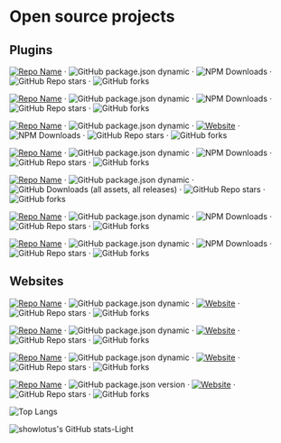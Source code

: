 # Open source projects

## Plugins

[![Repo Name](https://img.shields.io/badge/vue2--sub--app-blue?logo=vuedotjs&link=https://github.com/showlotus/vue2-sub-app)](https://github.com/showlotus/vue2-sub-app) · ![GitHub package.json dynamic](https://img.shields.io/github/package-json/version/showlotus/vue2-sub-app)
· ![NPM Downloads](https://img.shields.io/npm/dt/vue2-sub-app) · ![GitHub Repo stars](https://img.shields.io/github/stars/showlotus/vue2-sub-app?style=flat) · ![GitHub forks](https://img.shields.io/github/forks/showlotus/vue2-sub-app?style=flat)

[![Repo Name](https://img.shields.io/badge/code--inspector--plugin-blue?logo=webpack&link=https://github.com/showlotus/code-inspector-plugin)](https://github.com/showlotus/code-inspector-plugin) · ![GitHub package.json dynamic](https://img.shields.io/github/package-json/version/showlotus/code-inspector-plugin)
· ![NPM Downloads](https://img.shields.io/npm/dt/@showlotus/code-inspector-plugin) · ![GitHub Repo stars](https://img.shields.io/github/stars/showlotus/code-inspector-plugin?style=flat) · ![GitHub forks](https://img.shields.io/github/forks/showlotus/code-inspector-plugin?style=flat)

[![Repo Name](https://img.shields.io/badge/babel--plugin--jsx-blue?logo=babel&link=https://github.com/showlotus/babel-plugin-jsx)](https://github.com/showlotus/babel-plugin-jsx) · ![GitHub package.json dynamic](https://img.shields.io/github/package-json/version/showlotus/babel-plugin-jsx) · [![Website](https://img.shields.io/website?url=https://showlotus.github.io/babel-plugin-jsx/website/&up_message=online&link=https://showlotus.github.io/babel-plugin-jsx/website/)](https://showlotus.github.io/babel-plugin-jsx/website/)
· ![NPM Downloads](https://img.shields.io/npm/dt/@showlotus/babel-plugin-jsx) · ![GitHub Repo stars](https://img.shields.io/github/stars/showlotus/babel-plugin-jsx?style=flat) · ![GitHub forks](https://img.shields.io/github/forks/showlotus/babel-plugin-jsx?style=flat)

[![Repo Name](https://img.shields.io/badge/prettier--plugin--kebab--to--camel-blue?logo=prettier&link=https://github.com/showlotus/prettier-plugin-kebab-to-camel)](https://github.com/showlotus/prettier-plugin-kebab-to-camel) · ![GitHub package.json dynamic](https://img.shields.io/github/package-json/version/showlotus/prettier-plugin-kebab-to-camel) · ![NPM Downloads](https://img.shields.io/npm/dt/@showlotus/prettier-plugin-kebab-to-camel) · ![GitHub Repo stars](https://img.shields.io/github/stars/showlotus/prettier-plugin-kebab-to-camel?style=flat) · ![GitHub forks](https://img.shields.io/github/forks/showlotus/prettier-plugin-kebab-to-camel?style=flat)

[![Repo Name](https://img.shields.io/badge/Ti18n-blue?logo=visualstudiocode&link=https://github.com/showlotus/Ti18n)](https://github.com/showlotus/Ti18n) · ![GitHub package.json dynamic](https://img.shields.io/github/package-json/version/showlotus/Ti18n) · ![GitHub Downloads (all assets, all releases)](https://img.shields.io/github/downloads/showlotus/Ti18n/total?color=#6ec93f) · ![GitHub Repo stars](https://img.shields.io/github/stars/showlotus/Ti18n?style=flat) · ![GitHub forks](https://img.shields.io/github/forks/showlotus/Ti18n?style=flat)

[![Repo Name](https://img.shields.io/badge/vue--mixins--loader-blue?logo=webpack&link=https://github.com/showlotus/vue-mixins-loader)](https://github.com/showlotus/vue-mixins-loader) · ![GitHub package.json dynamic](https://img.shields.io/github/package-json/version/showlotus/vue-mixins-loader) · ![NPM Downloads](https://img.shields.io/npm/dt/vue-mixins-loader) · ![GitHub Repo stars](https://img.shields.io/github/stars/showlotus/vue-mixins-loader?style=flat) · ![GitHub forks](https://img.shields.io/github/forks/showlotus/vue-mixins-loader?style=flat)

[![Repo Name](https://img.shields.io/badge/ivu--extends-blue?logo=vuedotjs&link=https://github.com/showlotus/ivu-extends)](https://github.com/showlotus/ivu-extends) · ![GitHub package.json dynamic](https://img.shields.io/github/package-json/version/showlotus/ivu-extends) · ![NPM Downloads](https://img.shields.io/npm/dt/ivu-extends) · ![GitHub Repo stars](https://img.shields.io/github/stars/showlotus/ivu-extends?style=flat) · ![GitHub forks](https://img.shields.io/github/forks/showlotus/ivu-extends?style=flat)

## Websites

[![Repo Name](https://img.shields.io/badge/DouDiZhu--Register-blue?logo=typescript&logoColor=white&link=https://github.com/showlotus/DouDiZhu-Register)](https://github.com/showlotus/DouDiZhu-Register) · ![GitHub package.json dynamic](https://img.shields.io/github/package-json/version/showlotus/DouDiZhu-Register) · [![Website](https://img.shields.io/website?url=https://showlotus.github.io/DouDiZhu-Register/website/&up_message=online&link=https://showlotus.github.io/DouDiZhu-Register/website/)](https://showlotus.github.io/DouDiZhu-Register/website/)
· ![GitHub Repo stars](https://img.shields.io/github/stars/showlotus/DouDiZhu-Register?style=flat) · ![GitHub forks](https://img.shields.io/github/forks/showlotus/DouDiZhu-Register?style=flat)

[![Repo Name](https://img.shields.io/badge/vue--sfc--playground-blue?logo=vuedotjs&link=https://github.com/showlotus/vue-sfc-playground)](https://github.com/showlotus/vue-sfc-playground) · ![GitHub package.json dynamic](https://img.shields.io/github/package-json/version/showlotus/vue-sfc-playground) · [![Website](https://img.shields.io/website?url=https://showlotus.github.io/vue-sfc-playground/website/&up_message=online&link=https://showlotus.github.io/vue-sfc-playground/website/)](https://showlotus.github.io/vue-sfc-playground/website/)
· ![GitHub Repo stars](https://img.shields.io/github/stars/showlotus/vue-sfc-playground?style=flat) · ![GitHub forks](https://img.shields.io/github/forks/showlotus/vue-sfc-playground?style=flat)

[![Repo Name](https://img.shields.io/badge/wordcloud--online-blue?logo=react&link=https://github.com/showlotus/wordcloud-online)](https://github.com/showlotus/wordcloud-online) · ![GitHub package.json dynamic](https://img.shields.io/github/package-json/version/showlotus/wordcloud-online) · [![Website](https://img.shields.io/website?url=https://showlotus.github.io/wordcloud-online/website/&up_message=online&link=https://showlotus.github.io/wordcloud-online/website/)](https://showlotus.github.io/wordcloud-online/website/)
· ![GitHub Repo stars](https://img.shields.io/github/stars/showlotus/wordcloud-online?style=flat) · ![GitHub forks](https://img.shields.io/github/forks/showlotus/wordcloud-online?style=flat)

[![Repo Name](https://img.shields.io/badge/astexplorer-blue?logo=react&link=https://github.com/showlotus/astexplorer)](https://github.com/showlotus/astexplorer) · ![GitHub package.json version](https://img.shields.io/github/package-json/v/showlotus/astexplorer?filename=website/package.json)
· [![Website](https://img.shields.io/website?url=https://showlotus.github.io/astexplorer/out/&up_message=online&link=https://showlotus.github.io/astexplorer/out/)](https://showlotus.github.io/astexplorer/out/)
· ![GitHub Repo stars](https://img.shields.io/github/stars/showlotus/astexplorer?style=flat) · ![GitHub forks](https://img.shields.io/github/forks/showlotus/astexplorer?style=flat)

![Top Langs](https://github-readme-stats.vercel.app/api/top-langs/?username=showlotus&layout=compact)

![showlotus's GitHub stats-Light](https://github-readme-stats.vercel.app/api?username=showlotus&show_icons=true&theme=default#gh-light-mode-only)

<!--
  - 制作徽标：https://shields.io/badges
  - 查看 Github 仓库 Stars 数：https://shields.io/badges/git-hub-repo-stars
  - 查看 Github 仓库 Forks 数：https://shields.io/badges/git-hub-forks
  - 查看 Github 仓库某个分支 package.json 版本号：https://shields.io/badges/git-hub-package-json-version-branch
  - 查看 Github 仓库 package.json 版本号：https://shields.io/badges/git-hub-package-json-dynamic
  - 查看 Github 仓库子文件夹 package.json 版本号：https://shields.io/badges/git-hub-package-json-version
  - 查看 Github 仓库许可：https://shields.io/badges/git-hub-license
  - 查看 Github 仓库首选语言：https://shields.io/badges/git-hub-top-language
  - 查看 Github 仓库 Release 下载数：https://shields.io/badges/git-hub-downloads-all-assets-all-releases
  - 查看 npm 下载量：https://shields.io/badges/npm-downloads
 -->
